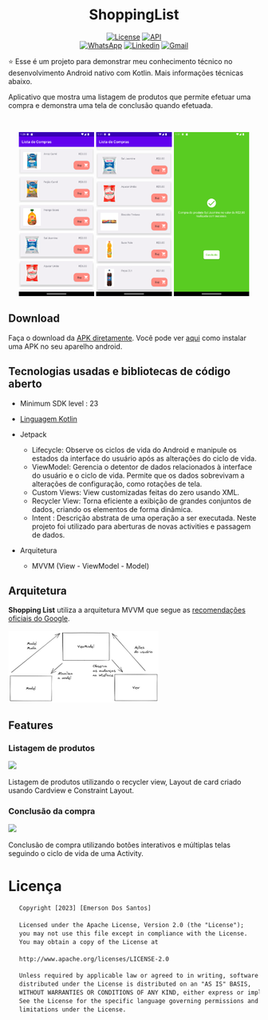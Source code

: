 <h1 align="center">ShoppingList</h1>

<p align="center">
  <a href="https://opensource.org/licenses/Apache-2.0"><img alt="License" src="https://img.shields.io/badge/License-Apache%202.0-blue.svg"/></a>
  <a href="https://android-arsenal.com/api?level=23"><img src="https://img.shields.io/badge/API-23%2B-brightgreen.svg?style=flat" border="0" alt="API"></a>
  <br>
  <a href="https://wa.me/+5571991154541"><img alt="WhatsApp" src="https://img.shields.io/badge/WhatsApp-25D366?style=for-the-badge&logo=whatsapp&logoColor=white"/></a>
  <a href="https://www.linkedin.com/in/emerson-dos-santos-silva-398319206/"><img alt="Linkedin" src="https://img.shields.io/badge/LinkedIn-0077B5?style=for-the-badge&logo=linkedin&logoColor=white"/></a>
  <a href="mailto:emersonsantos1921@gmail.com"><img alt="Gmail" src="https://img.shields.io/badge/Gmail-D14836?style=for-the-badge&logo=gmail&logoColor=white"/></a>
</p>

<p align="center">  

⭐ Esse é um projeto para demonstrar meu conhecimento técnico no desenvolvimento Android nativo com Kotlin. Mais informações técnicas abaixo.

Aplicativo que mostra uma listagem de produtos que permite efetuar uma compra e demonstra uma tela de conclusão quando efetuada.

</p>

</br>

<p float="left" align="center">
<img alt="screenshot" width="30%" src="screenshoots/screenshot_1.png"/>
<img alt="screenshot" width="30%" src="screenshoots/screenshot_2.png"/>
<img alt="screenshot" width="30%" src="screenshoots/screenshot_3.png"/>
</p>

## Download

Faça o download da <a href="apk/app-debug.apk?raw=true">APK diretamente</a>. Você pode ver <a href="https://www.google.com/search?q=como+instalar+um+apk+no+android">aqui</a> como instalar uma APK no seu aparelho android.

## Tecnologias usadas e bibliotecas de código aberto

- Minimum SDK level : 23
- [Linguagem Kotlin](https://kotlinlang.org/)

- Jetpack 
  - Lifecycle: Observe os ciclos de vida do Android e manipule os estados da interface do usuário após as alterações do ciclo de vida.
  - ViewModel: Gerencia o detentor de dados relacionados à interface do usuário e o ciclo de vida. Permite que os dados sobrevivam a alterações de configuração, como rotações de tela.
  - Custom Views: View customizadas feitas do zero usando XML.
  - Recycler View: Torna eficiente a exibição de grandes conjuntos de dados, criando os elementos de forma dinâmica.
  - Intent : Descrição abstrata  de uma operação a ser executada. Neste projeto foi utilizado para aberturas de novas activities e passagem de dados.

- Arquitetura
  - MVVM (View - ViewModel - Model)

## Arquitetura

**Shopping List** utiliza a arquitetura MVVM que segue as [recomendações oficiais do Google](https://developer.android.com/topic/architecture).
</br></br>
<img src="screenshoots/arquitetura.png" width="60%"/>
<br>

## Features

### Listagem de produtos
<img src="screenshoots/device-1.gif" width="25%"/>

Listagem de produtos utilizando o recycler view, Layout de card criado usando Cardview e Constraint Layout.

### Conclusão da compra
<img src="screenshoots/device-2.gif" width="25%"/>

Conclusão de compra utilizando botões interativos e múltiplas telas seguindo o ciclo de vida de uma Activity.

# Licença

```xml
   Copyright [2023] [Emerson Dos Santos]

   Licensed under the Apache License, Version 2.0 (the "License");
   you may not use this file except in compliance with the License.
   You may obtain a copy of the License at

   http://www.apache.org/licenses/LICENSE-2.0

   Unless required by applicable law or agreed to in writing, software
   distributed under the License is distributed on an "AS IS" BASIS,
   WITHOUT WARRANTIES OR CONDITIONS OF ANY KIND, either express or implied.
   See the License for the specific language governing permissions and
   limitations under the License.
```
